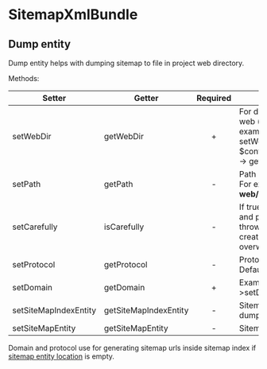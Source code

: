 SitemapXmlBundle
=================

Dump entity
-----------

Dump entity helps with dumping sitemap to file in project web directory.

Methods:

|   Setter                  |   Getter                  |   Required   |   Description                                                                                                                                                       |
|---------------------------|---------------------------|:------------:|---------------------------------------------------------------------------------------------------------------------------------------------------------------------|
|   setWebDir               |   getWebDir               |       +      |   For dumping sitemap.xml to web (open) directory. For example: $dumpEntity -> setWebDir( realpath( $container -> get('kernel') -> getRootDir() . '/../web' ));     |
|   setPath                 |   getPath                 |       -      |   Path inside web directory. For example: **web/sitemaps/sitemap.xml**                                                                                              |
|   setCarefully            |   isCarefully             |       -      |   If true: check if sitemap file and path exist. If exist it throws exception, if not: just creates directory and overwrite file                                    |
|   setProtocol             |   getProtocol             |       -      |   Protocol **http** or **https**. Default: `http`                                                                                                                   |
|   setDomain               |   getDomain               |       +      |   Example: $dumpEntity->setDomain('site.com');                                                                                                                      |
|   setSiteMapIndexEntity   |   getSiteMapIndexEntity   |       -      |   Sitemap index entity for dumping                                                                                                                                  |
|   setSiteMapEntity        |   getSiteMapEntity        |       -      |   Sitemap entity for dumping                                                                                                                                        |

Domain and protocol use for generating sitemap urls inside sitemap index if [sitemap entity location][1] is empty.

[1]:  https://github.com/evheniy/SitemapXmlBundle/blob/master/Resources/docs/sitemap_entity.md